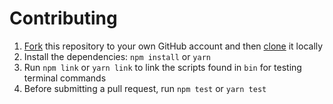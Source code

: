 # Contributing

1. [Fork](https://help.github.com/articles/fork-a-repo/) this repository to your own GitHub account and then [clone](https://help.github.com/articles/cloning-a-repository/) it locally
2. Install the dependencies: `npm install` or `yarn`
3. Run `npm link` or `yarn link` to link the scripts found in `bin` for testing terminal commands
4. Before submitting a pull request, run `npm test` or `yarn test`
